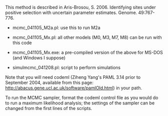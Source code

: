 This method is described in Aris-Brosou, S. 2006. Identifying sites under positive selection with uncertain parameter estimates. Genome. 49:767-776. 

- mcmc_041105_M2a.pl: use this to run M2a

- mcmc_041105_Mx.pl: all other models (M0, M3, M7, M8) can be run with this code

- mcmc_041105_Mx.exe: a pre-compiled version of the above for MS-DOS (and Windows I suppose)

- simulmcmc_041208.pl: script to perform simulations

Note that you will need codeml (Ziheng Yang's PAML 3.14 prior to September 2004, available from this page: http://abacus.gene.ucl.ac.uk/software/pamlOld.html) in your path. 

To run the MCMC sampler, format the codeml control file as you would do to run a maximum likelihood analysis; the settings of the sampler can be changed from the first lines of the scripts.
